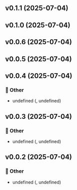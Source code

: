 
## v0.1.1 (2025-07-04)


## v0.1.0 (2025-07-04)


## v0.0.6 (2025-07-04)


## v0.0.5 (2025-07-04)


## v0.0.4 (2025-07-04)

### 🔹 Other
- undefined (, undefined)


## v0.0.3 (2025-07-04)

### 🔹 Other
- undefined (, undefined)


## v0.0.2 (2025-07-04)

### 🔹 Other
- undefined (, undefined)

